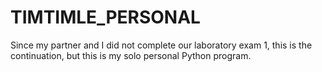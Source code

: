 # TIMTIMLE_PERSONAL
Since my partner and I did not complete our laboratory exam 1, this is the continuation, but this is my solo personal Python program.
